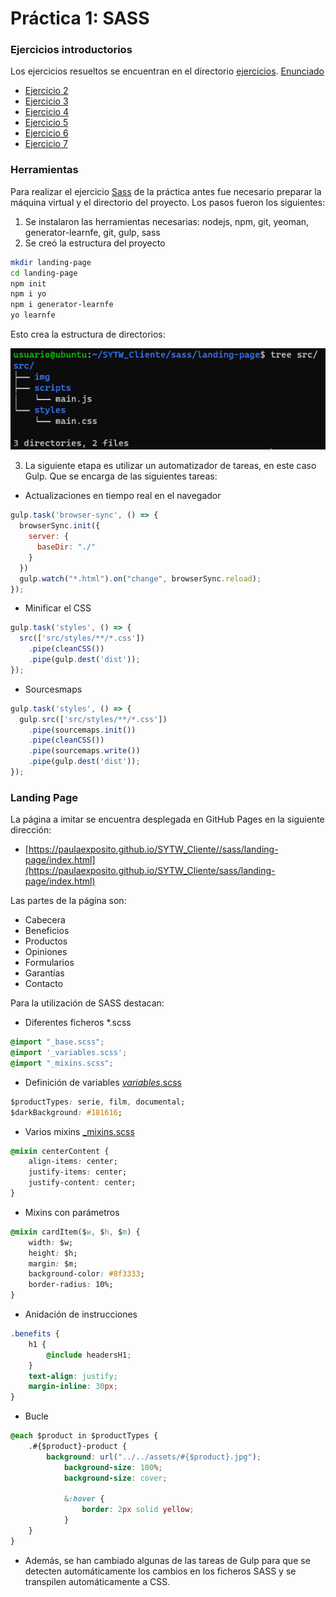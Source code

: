 # Práctica 1: SASS

### Ejercicios introductorios

Los ejercicios resueltos se encuentran en el directorio [ejercicios](ejercicios). [Enunciado](https://github.com/isanchezberriel/TWFE-1020/blob/master/Sass.md)

* [Ejercicio 2](ejercicios/ej2.scss)
* [Ejercicio 3](ejercicios/ej3.scss)
* [Ejercicio 4](ejercicios/ej4.scss)
* [Ejercicio 5](ejercicios/ej5.scss)
* [Ejercicio 6](ejercicios/ej6.scss)
* [Ejercicio 7](ejercicios/ej7.scss)


### Herramientas

Para realizar el ejercicio [Sass](https://github.com/isanchezberriel/TWFE-1020/blob/master/Ejercicio_Sass_21_22.md) de la práctica antes fue necesario preparar la máquina virtual y el directorio del proyecto. Los pasos fueron los siguientes:

1. Se instalaron las herramientas necesarias: nodejs, npm, git, yeoman, generator-learnfe, git, gulp, sass
2. Se creó la estructura del proyecto

```bash
mkdir landing-page
cd landing-page
npm init
npm i yo
npm i generator-learnfe
yo learnfe
```

Esto crea la estructura de directorios:

![Estructura de directorios creada](images/tree.png)

3. La siguiente etapa es utilizar un automatizador de tareas, en este caso Gulp. Que se encarga de las siguientes tareas:

  * Actualizaciones en tiempo real en el navegador

  ```javascript
  gulp.task('browser-sync', () => {
    browserSync.init({
      server: {
        baseDir: "./"
      }
    })
    gulp.watch("*.html").on("change", browserSync.reload);
  });

  ```

  * Minificar el CSS

  ```javascript
  gulp.task('styles', () => {
    src(['src/styles/**/*.css'])
      .pipe(cleanCSS())
      .pipe(gulp.dest('dist'));
  });
  ```


  * Sourcesmaps

  ```javascript
  gulp.task('styles', () => {
    gulp.src(['src/styles/**/*.css'])
      .pipe(sourcemaps.init())
      .pipe(cleanCSS())
      .pipe(sourcemaps.write())
      .pipe(gulp.dest('dist'));
  });
  ```


### Landing Page

La página a imitar se encuentra desplegada en GitHub Pages en la siguiente dirección:

* [https://paulaexposito.github.io/SYTW_Cliente//sass/landing-page/index.html](https://paulaexposito.github.io/SYTW_Cliente/sass/landing-page/index.html)

Las partes de la página son:

* Cabecera
* Beneficios
* Productos
* Opiniones
* Formularios
* Garantías
* Contacto

Para la utilización de SASS destacan:

* Diferentes ficheros *.scss

```css
@import "_base.scss";
@import '_variables.scss';
@import "_mixins.scss";
```

* Definición de variables [_variables_.scss](src/styles/_variables_.scss)

```css
$productTypes: serie, film, documental;
$darkBackground: #181616;
```

* Varios mixins [_mixins.scss](src/styles/_mixins.scss)

```css
@mixin centerContent {
    align-items: center;
    justify-items: center;
    justify-content: center;
}
```

* Mixins con parámetros
```css
@mixin cardItem($w, $h, $m) {
    width: $w;
    height: $h;
    margin: $m;
    background-color: #8f3333;
    border-radius: 10%;
}
```

* Anidación de instrucciones

```css
.benefits {
    h1 {
        @include headersH1;
    }
    text-align: justify;
    margin-inline: 30px;
}
```

* Bucle

```css
@each $product in $productTypes {
    .#{$product}-product {
        background: url("../../assets/#{$product}.jpg");
            background-size: 100%;
            background-size: cover;

            &:hover {
                border: 2px solid yellow;
            }
    }
} 
```


* Además, se han cambiado algunas de las tareas de Gulp para que se detecten automáticamente los cambios en los ficheros SASS y se transpilen automáticamente a CSS.
